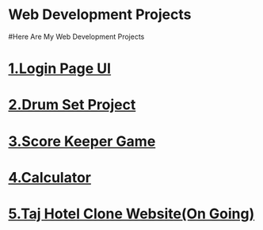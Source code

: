 #                                              **Web Development Projects** 
#Here Are My Web Development Projects

# [1.Login Page UI](https://prajwal-0706.github.io/Web-Development-Projects/HTML-CSS/Login-page/)

# [2.Drum Set Project ](https://prajwal-0706.github.io/Web-Development-Projects/JavaScript%20Projects/Drum%20Kit/)

# [3.Score Keeper Game ](https://prajwal-0706.github.io/Web-Development-Projects/JavaScript%20Projects/Score%20Keeper%20Game/)

# [4.Calculator ](https://prajwal-0706.github.io/Web-Development-Projects/JavaScript%20Projects/Calculator/)

# [5.Taj Hotel Clone Website(On Going) ](https://prajwal-0706.github.io/Web-Development-Projects/React-projects/Hotel_Landing_page/)








